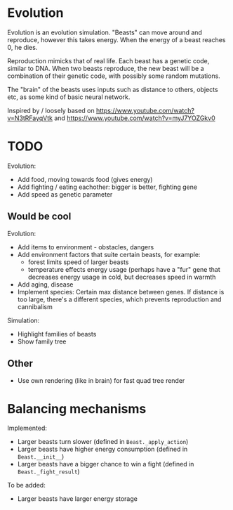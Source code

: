 # Evolution

Evolution is an evolution simulation. "Beasts" can move around and reproduce, however this takes energy. When the energy of a beast reaches 0, he dies.

Reproduction mimicks that of real life. Each beast has a genetic code, similar to DNA. When two beasts reproduce, the new beast will be a combination of their
genetic code, with possibly some random mutations.

The "brain" of the beasts uses inputs such as distance to others, objects etc, as some kind of basic neural network.

Inspired by / loosely based on https://www.youtube.com/watch?v=N3tRFayqVtk and https://www.youtube.com/watch?v=myJ7YOZGkv0

# TODO

Evolution:
- Add food, moving towards food (gives energy)
- Add fighting / eating eachother: bigger is better, fighting gene
- Add speed as genetic parameter

## Would be cool

Evolution:
- Add items to environment - obstacles, dangers
- Add environment factors that suite certain beasts, for example:
  - forest limits speed of larger beasts
  - temperature effects energy usage (perhaps have a "fur" gene that decreases energy usage in cold, but decreases speed in warmth
- Add aging, disease
- Implement species: Certain max distance between genes. If distance is too large, there's a different species, which
  prevents reproduction and cannibalism

Simulation:
- Highlight families of beasts
- Show family tree

## Other

- Use own rendering (like in brain) for fast quad tree render

# Balancing mechanisms

Implemented:

- Larger beasts turn slower (defined in `Beast._apply_action`)
- Larger beasts have higher energy consumption (defined in `Beast.__init__`)
- Larger beasts have a bigger chance to win a fight (defined in `Beast._fight_result`)

To be added:

- Larger beasts have larger energy storage
